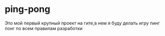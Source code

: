 # ping-pong
Это мой первый крупный проект на гите,в нем я буду делать игру пинг понг по всем правилам разработки
